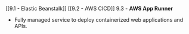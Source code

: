 [[9.1 - Elastic Beanstalk]]
[[9.2 - AWS CICD]]
9.3 - **AWS App Runner**
- Fully managed service to deploy containerized web applications and APIs.